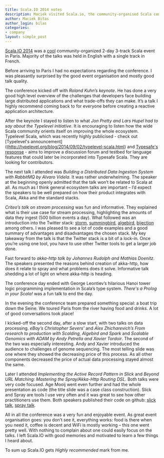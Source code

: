 ```yaml
---
title: Scala.IO 2014 notes
description: Maciek visited Scala.io, the community-organised Scala conference in Paris. Here's what he thinks.
author: Maciek Biłas
author_login: bilas
categories:
- company
layout: simple_post
---
```

[Scala.IO 2014](http://scala.io) was a [cool](http://scala.io/faq.html) community-organized 2-day 3-track Scala event in Paris. Majority of the talks was held in English with a single track in French.

Before arriving to Paris I had no expectations regarding the conference. I was pleasantly surprised by the good event organisation and mostly good talk quality.

The conference kicked off with *Roland Kuhn’s keynote*. He has done a very good high level overview of the challenges that developers face building large distributed applications and what trade-offs they can make. It’s a talk I highly recommend coming back to for everyone before creating a reactive application architecture.

After the keynote I stayed to listen to what *Jon Pretty and Lars Hupel had to say about the Typelevel initiative*. It is encouraging to listen how the wide Scala community orients itself on improving the whole ecosystem. Typelevel Scala, which was recently highly publicised	- check out [Typelevel's announcement]((http://typelevel.org/blog/2014/09/02/typelevel-scala.html) and [Typesafe's response](http://typesafe.com/blog/typesafes-commitment-to-the-scala-ecosystem) - aims to improve a discussion forum and testbed for language features that could later be incorporated into Typesafe Scala. They are looking for contributors.

The next talk I attended was *Building a Distributed Data Ingestion System with RabbitMQ by Alvaro Videla*. It was rather underwhelming. The speaker at the beginning openly admitted that the talk won’t be related to Scala at all. As much as I think general ecosystem talks are important – I’d expect the speakers to be well prepared on how their product integrates with Scala, Akka and the standard stacks.

*Criteo’s talk on stream processing* was fun and informative. They explained what is their use case for stream processing, highlighting the amounts of data they ingest (500 billion events a day). What followed was an introduction into the Twitter stack: [storm](http://typesafe.com/blog/typesafes-commitment-to-the-scala-ecosystem), [summingbird](https://github.com/twitter/summingbird), [algebird](https://github.com/twitter/algebird), [bijection](https://github.com/twitter/bijection) among others. I was pleased to see a lot of code examples and a good summary of advantages and disadvantages the chosen stack. My key takeaway from the talk is that the Twitter stack is a bit of a lock-in. Once you’re using one tool, you have to use other Twitter tools to get a larger job done.

Fast forward to *akka-http talk by Johannes Rudolph and Mathias Doenitz*. The speakers presented the reasons behind creation of akka-http, how does it relate to spray and what problems does it solve. Informative talk shedding a lot of light on where akka-http is heading.

The conference day ended with George Leontiev’s hilarious Hanoi tower logic programming implementation in Scala’s type system. *There's a Prolog in your Scala!* was a fun talk to end the day.

In the evening the conference team prepared something special: a boat trip down the Seine. We toured Paris from the river having food and drinks. A lot of good conversations took place!

I kicked-off the second day, after a slow start, with two talks on data processing. *eBay’s Christopher Severs'* and *Alex Zhicharevich’s From research to production with Scalding, Algebird and Spark* and *Scalable Genomics with ADAM by Andy Petrella and Xavier Tordoir*. The second of the two was especially interesting. Andy and Xavier introduced the audience to challenges of genome sequencing. The most telling slide was one where they showed the decreasing price of this process. As all other components decreased the price of actual data processing stayed almost the same.

Later I attended *Implementing the Active Record Pattern in Slick* and *Beyond URL Matching: Mastering the Spray/Akka-Http Routing DSL*. Both talks were very code focused. Age Mooij went even further and had the whole presentation as code (the title slide was a case class construction). Slick and Spray are tools I use very often and it was great to see how other practitioners use them. Both speakers published their code on github: [slick talk](https://github.com/strongtyped/slick-scala-io), [spray talk](https://github.com/agemooij/preso-scala.io-2014).

All in all the conference was a very fun and enjoyable event. As great event organisation goes: you don’t see it, everything works: food is there when you need it, coffee is decent and WiFi is mostly working – this one went pretty well. With nothing to complain about one could easily focus on the talks. I left Scala.IO with good memories and motivated to learn a few things I heard about.

To sum up Scala.IO gets *Highly recommended* mark from me.